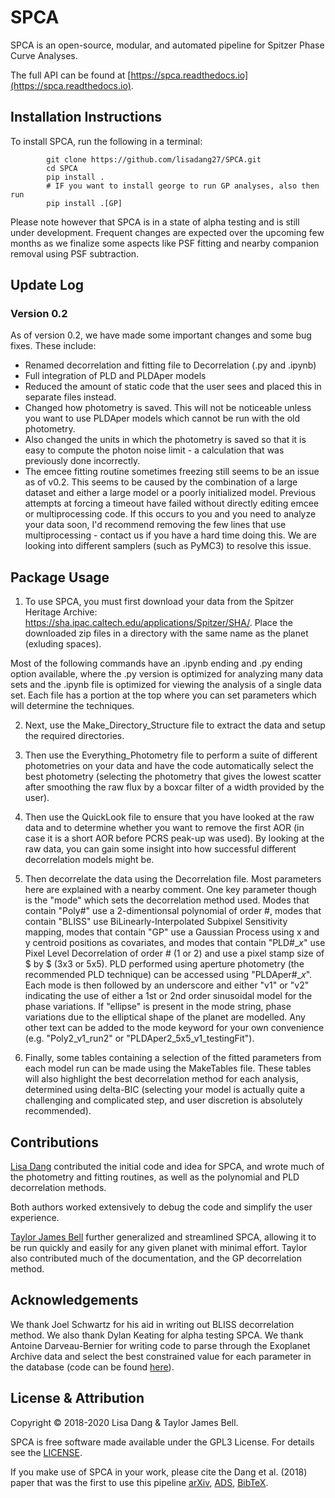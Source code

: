 # SPCA

SPCA is an open-source, modular, and automated pipeline for Spitzer Phase Curve Analyses.

The full API can be found at [https://spca.readthedocs.io](https://spca.readthedocs.io).

## Installation Instructions

To install SPCA, run the following in a terminal:

```
        git clone https://github.com/lisadang27/SPCA.git
        cd SPCA
        pip install .
        # IF you want to install george to run GP analyses, also then run
        pip install .[GP]
```

Please note however that SPCA is in a state of alpha testing and is still under development. Frequent changes are expected over the upcoming few months as we finalize some aspects like PSF fitting and nearby companion removal using PSF subtraction.

## Update Log

### Version 0.2
As of version 0.2, we have made some important changes and some bug fixes. These include:
* Renamed decorrelation and fitting file to Decorrelation (.py and .ipynb)
* Full integration of PLD and PLDAper models
* Reduced the amount of static code that the user sees and placed this in separate files instead.
* Changed how photometry is saved. This will not be noticeable unless you want to use PLDAper models which cannot be run with the old photometry.
* Also changed the units in which the photometry is saved so that it is easy to compute the photon noise limit - a calculation that was previously done incorrectly.
* The emcee fitting routine sometimes freezing still seems to be an issue as of v0.2. This seems to be caused by the combination of a large dataset and either a large model or a poorly initialized model. Previous attempts at forcing a timeout have failed without directly editing emcee or multiprocessing code. If this occurs to you and you need to analyze your data soon, I'd recommend removing the few lines that use multiprocessing - contact us if you have a hard time doing this. We are looking into different samplers (such as PyMC3) to resolve this issue.

## Package Usage

1. To use SPCA, you must first download your data from the Spitzer Heritage Archive: https://sha.ipac.caltech.edu/applications/Spitzer/SHA/. Place the downloaded zip files in a directory with the same name as the planet (exluding spaces).

Most of the following commands have an .ipynb ending and .py ending option available, where the .py version is optimized for analyzing many data sets and the .ipynb file is optimized for viewing the analysis of a single data set. Each file has a portion at the top where you can set parameters which will determine the techniques.

2. Next, use the Make\_Directory\_Structure file to extract the data and setup the required directories.

3. Then use the Everything\_Photometry file to perform a suite of different photometries on your data and have the code automatically select the best photometry (selecting the photometry that gives the lowest scatter after smoothing the raw flux by a boxcar filter of a width provided by the user).

4. Then use the QuickLook file to ensure that you have looked at the raw data and to determine whether you want to remove the first AOR (in case it is a short AOR before PCRS peak-up was used). By looking at the raw data, you can gain some insight into how successful different decorrelation models might be.

5. Then decorrelate the data using the Decorrelation file. Most parameters here are explained with a nearby comment. One key parameter though is the "mode" which sets the decorrelation method used. Modes that contain "Poly#" use a 2-dimentionsal polynomial of order #, modes that contain "BLISS" use BiLinearly-Interpolated Subpixel Sensitivity mapping, modes that contain "GP" use a Gaussian Process using x and y centroid positions as covariates, and modes that contain "PLD#\_$x$" use Pixel Level Decorrelation of order # (1 or 2) and use a pixel stamp size of $ by $ (3x3 or 5x5). PLD performed using aperture photometry (the recommended PLD technique) can be accessed using "PLDAper#\_$x$". Each mode is then followed by an underscore and either "v1" or "v2" indicating the use of either a 1st or 2nd order sinusoidal model for the phase variations. If "ellipse" is present in the mode string, phase variations due to the elliptical shape of the planet are modelled. Any other text can be added to the mode keyword for your own convenience (e.g. "Poly2\_v1\_run2" or "PLDAper2\_5x5\_v1\_testingFit").

6. Finally, some tables containing a selection of the fitted parameters from each model run can be made using the MakeTables file. These tables will also highlight the best decorrelation method for each analysis, determined using delta-BIC (selecting your model is actually quite a challenging and complicated step, and user discretion is absolutely recommended).

## Contributions

[Lisa Dang](https://github.com/lisadang27) contributed the initial code and idea for SPCA, and wrote much of the photometry and fitting routines, as well as the polynomial and PLD decorrelation methods.

Both authors worked extensively to debug the code and simplify the user experience.

[Taylor James Bell](https://github.com/taylorbell57) further generalized and streamlined SPCA, allowing it to be run quickly and easily for any given planet with minimal effort. Taylor also contributed much of the documentation, and the GP decorrelation method.

## Acknowledgements

We thank Joel Schwartz for his aid in writing out BLISS decorrelation method. We also thank Dylan Keating for alpha testing SPCA. We thank Antoine Darveau-Bernier for writing code to parse through the Exoplanet Archive data and select the best constrained value for each parameter in the database (code can be found [here](https://github.com/AntoineDarveau/masterfile)).

## License & Attribution

Copyright © 2018-2020 Lisa Dang & Taylor James Bell.

SPCA is free software made available under the GPL3 License. For details
see the [LICENSE](https://github.com/lisadang27/SPCA/blob/master/LICENSE).

If you make use of SPCA in your work, please cite the Dang et al. (2018) paper that was the first to use this pipeline
[arXiv](https://arxiv.org/abs/1801.06548),
[ADS](https://ui.adsabs.harvard.edu/abs/2018NatAs...2..220D),
[BibTeX](https://ui.adsabs.harvard.edu/abs/2018NatAs...2..220D/exportcitation>).

